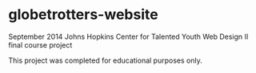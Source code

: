 # globetrotters-website
September 2014 Johns Hopkins Center for Talented Youth Web Design II final course project

This project was completed for educational purposes only.
